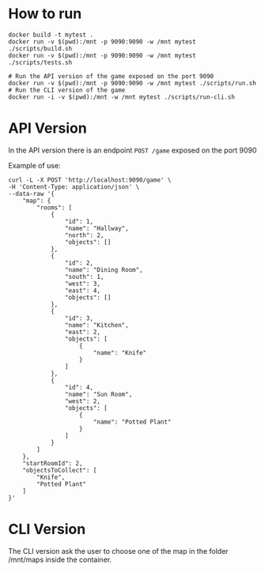 # How to run

```shell script
docker build -t mytest .
docker run -v $(pwd):/mnt -p 9090:9090 -w /mnt mytest ./scripts/build.sh
docker run -v $(pwd):/mnt -p 9090:9090 -w /mnt mytest ./scripts/tests.sh

# Run the API version of the game exposed on the port 9090
docker run -v $(pwd):/mnt -p 9090:9090 -w /mnt mytest ./scripts/run.sh
# Run the CLI version of the game
docker run -i -v $(pwd):/mnt -w /mnt mytest ./scripts/run-cli.sh
```


# API Version

In the API version there is an endpoint `POST /game` exposed on the port 9090

Example of use:
```shell script
curl -L -X POST 'http://localhost:9090/game' \
-H 'Content-Type: application/json' \
--data-raw '{
    "map": {
        "rooms": [
            {
                "id": 1,
                "name": "Hallway",
                "north": 2,
                "objects": []
            },
            {
                "id": 2,
                "name": "Dining Room",
                "south": 1,
                "west": 3,
                "east": 4,
                "objects": []
            },
            {
                "id": 3,
                "name": "Kitchen",
                "east": 2,
                "objects": [
                    {
                        "name": "Knife"
                    }
                ]
            },
            {
                "id": 4,
                "name": "Sun Room",
                "west": 2,
                "objects": [
                    {
                        "name": "Potted Plant"
                    }
                ]
            }
        ]
    },
    "startRoomId": 2,
    "objectsToCollect": [
        "Knife",
        "Potted Plant"
    ]
}'
```

# CLI Version

The CLI version ask the user to choose one of the map 
in the folder /mnt/maps inside the container.
